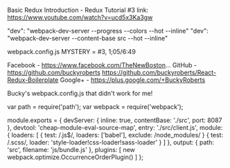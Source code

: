 Basic Redux Introduction - Redux Tutorial #3
link:  https://www.youtube.com/watch?v=ucd5x3Ka3gw

"dev": "webpack-dev-server --progress --colors --hot --inline"
"dev": "webpack-dev-server --content-base src --hot --inline"

webpack.config.js MYSTERY = #3, 1;05/6:49

Facebook - https://www.facebook.com/TheNewBoston...
GitHub - https://github.com/buckyroberts
https://github.com/buckyroberts/React-Redux-Boilerplate
Google+ - https://plus.google.com/+BuckyRoberts

Bucky's webpack.config.js that didn't work for me!


var path = require('path');
var webpack = require('webpack');

module.exports = {
    devServer: {
        inline: true,
        contentBase: './src',
        port: 8087
    },
    devtool: 'cheap-module-eval-source-map',
    entry: './src/client.js',
    module: {
        loaders: [
            {
                test: /\.js$/,
                loaders: ['babel'],
                exclude: /node_modules/
            }
            {
                test: /\.scss/,
                loader: 'style-loader!css-loader!sass-loader'
            }
        ]
    },
    output: {
        path: 'src',
        filename: 'js/bundle.js'
    },
    plugins: [
        new webpack.optimize.OccurrenceOrderPlugin()
    ]
};